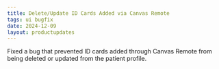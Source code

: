 ```yaml
---
title: Delete/Update ID Cards Added via Canvas Remote
tags: ui bugfix
date: 2024-12-09
layout: productupdates
---
```


Fixed a bug that prevented ID cards added through Canvas Remote from being deleted or updated from the patient profile.